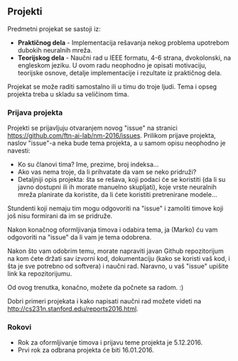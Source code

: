 ## Projekti

Predmetni projekat se sastoji iz:

* **Praktičnog dela** - Implementacija rešavanja nekog problema upotrebom dubokih neuralnih mreža.
* **Teorijskog dela** - Naučni rad u IEEE formatu, 4-6 strana, dvokolonski, na engleskom jeziku. U ovom radu neophodno je opisati motivaciju, teorijske osnove, detalje implementacije i rezultate iz praktičnog dela.

Projekat se može raditi samostalno ili u timu do troje ljudi. Tema i opseg projekta treba u skladu sa veličinom tima.

### Prijava projekta

Projekti se prijavljuju otvaranjem novog "issue" na stranici https://github.com/ftn-ai-lab/nm-2016/issues.
Prilikom prijave projekta, naslov "issue"-a neka bude tema projekta, a u samom opisu neophodno je navesti:

* Ko su članovi tima? Ime, prezime, broj indeksa...
* Ako vas nema troje, da li prihvatate da vam se neko pridruži?
* Detaljniji opis projekta: šta se rešava, koji podaci će se koristiti (da li su javno dostupni ili ih morate manuelno skupljati), koje vrste neuralnih mreža planirate da koristite, da li ćete koristiti pretrenirane modele...

Stundenti koji nemaju tim mogu odgovoriti na "issue" i zamoliti timove koji još nisu formirani da im se pridruže.

Nakon konačnog oformljivanja timova i odabira tema, ja (Marko) ću vam odgovoriti na "issue" da li vam je tema odobrena.

Nakon što vam odobrim temu, morate napraviti javan Github repozitorijum na kom ćete držati sav izvorni kod, dokumentaciju (kako se koristi vaš kod, i šta je sve potrebno od softvera) i naučni rad. Naravno, u vaš "issue" upišite link ka repozitorijumu.

Od ovog trenutka, konačno, možete da počnete sa radom. :)

Dobri primeri projekata i kako napisati naučni rad možete videti na http://cs231n.stanford.edu/reports2016.html.

### Rokovi

* Rok za oformljivanje timova i prijavu teme projekta je 5.12.2016.
* Prvi rok za odbrana projekta će biti 16.01.2016.


